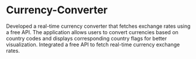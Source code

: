 # Currency-Converter
Developed a real-time currency converter that fetches exchange rates using a free API. The application allows users to convert currencies based on country codes and displays corresponding country flags for better visualization. Integrated a free API to fetch real-time currency exchange rates.
